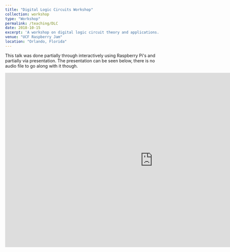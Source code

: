 ```yaml
---
title: "Digital Logic Circuits Workshop"
collection: workshop
type: "Workshop"
permalink: /teaching/DLC
date: 2018-10-15
excerpt: 'A workshop on digital logic circuit theory and applications.'
venue: "UCF Raspberry Jam"
location: "Orlando, Florida"
---
```


This talk was done partially through interactively using Raspberry Pi's and
partially via presentation. The presentation can be seen below, there is no audio file to go along with it though. 

<iframe src="https://docs.google.com/presentation/d/e/2PACX-1vRZjOY9zHmKAHWeYrsj53qfTwCkkJkrfq05wDY_8MXUE1YtM29QJgkXnyCh2cGUezShjKwC76Q_MYhl/embed?start=true&loop=true&delayms=30000" frameborder="0" width="960" height="569" allowfullscreen="true" mozallowfullscreen="true" webkitallowfullscreen="true"></iframe>
